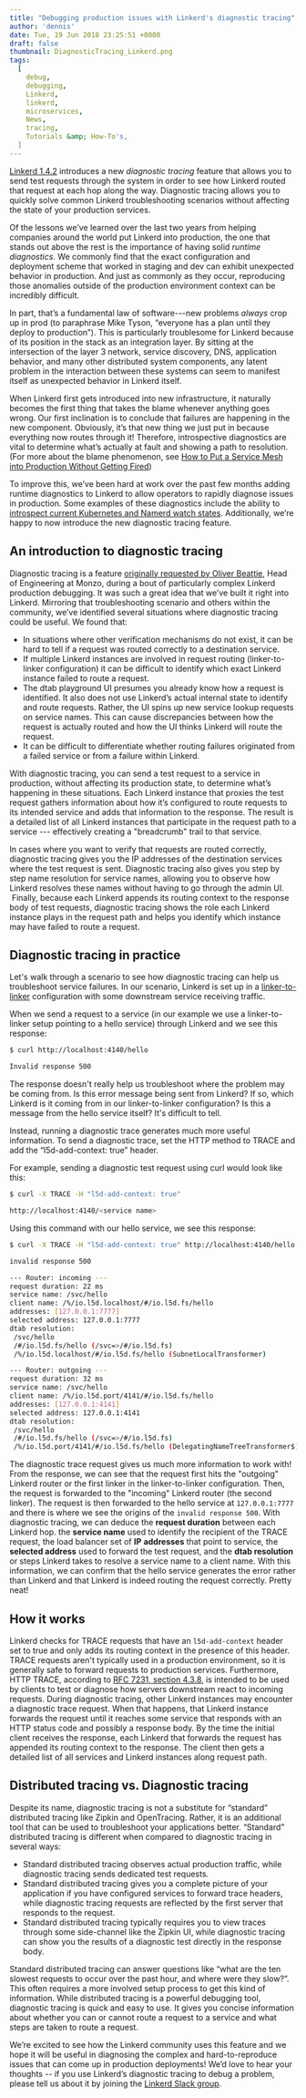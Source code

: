 ```yaml
---
title: "Debugging production issues with Linkerd's diagnostic tracing"
author: 'dennis'
date: Tue, 19 Jun 2018 23:25:51 +0000
draft: false
thumbnail: DiagnosticTracing_Linkerd.png
tags:
  [
    debug,
    debugging,
    Linkerd,
    linkerd,
    microservices,
    News,
    tracing,
    Tutorials &amp; How-To's,
  ]
---
```


[Linkerd 1.4.2](https://github.com/linkerd/linkerd/releases/tag/1.4.2) introduces a new _diagnostic tracing_ feature that allows you to send test requests through the system in order to see how Linkerd routed that request at each hop along the way. Diagnostic tracing allows you to quickly solve common Linkerd troubleshooting scenarios without affecting the state of your production services.

Of the lessons we’ve learned over the last two years from helping companies around the world put Linkerd into production, the one that stands out above the rest is the importance of having solid _runtime diagnostics_. We commonly find that the exact configuration and deployment scheme that worked in staging and dev can exhibit unexpected behavior in production. And just as commonly as they occur, reproducing those anomalies outside of the production environment context can be incredibly difficult.

In part, that’s a fundamental law of software---new problems _always_ crop up in prod (to paraphrase Mike Tyson, “everyone has a plan until they deploy to production”). This is particularly troublesome for Linkerd because of its position in the stack as an integration layer. By sitting at the intersection of the layer 3 network, service discovery, DNS, application behavior, and many other distributed system components, any latent problem in the interaction between these systems can seem to manifest itself as unexpected behavior in Linkerd itself.

When Linkerd first gets introduced into new infrastructure, it naturally becomes the first thing that takes the blame whenever anything goes wrong. Our first inclination is to conclude that failures are happening in the new component. Obviously, it’s that new thing we just put in because everything now routes through it! Therefore, introspective diagnostics are vital to determine what’s actually at fault and showing a path to resolution. (For more about the blame phenomenon, see [How to Put a Service Mesh into Production Without Getting Fired](https://www.youtube.com/watch?v=XA1aGpYzpYg))

To improve this, we’ve been hard at work over the past few months adding runtime diagnostics to Linkerd to allow operators to rapidly diagnose issues in production. Some examples of these diagnostics include the ability to [introspect current Kubernetes and Namerd watch states](https://github.com/linkerd/linkerd/releases/tag/1.4.1). Additionally, we’re happy to now introduce the new diagnostic tracing feature.

## An introduction to diagnostic tracing

Diagnostic tracing is a feature [originally requested by Oliver Beattie](https://github.com/linkerd/linkerd/issues/1732), Head of Engineering at Monzo, during a bout of particularly complex Linkerd production debugging. It was such a great idea that we’ve built it right into Linkerd. Mirroring that troubleshooting scenario and others within the community, we’ve identified several situations where diagnostic tracing could be useful. We found that:

- In situations where other verification mechanisms do not exist, it can be hard to tell if a request was routed correctly to a destination service.
- If multiple Linkerd instances are involved in request routing (linker-to-linker configuration) it can be difficult to identify which exact Linkerd instance failed to route a request.
- The dtab playground UI presumes you already know how a request is identified. It also does not use Linkerd’s actual internal state to identify and route requests. Rather, the UI spins up new service lookup requests on service names. This can cause discrepancies between how the request is actually routed and how the UI thinks Linkerd will route the request.
- It can be difficult to differentiate whether routing failures originated from a failed service or from a failure within Linkerd.

With diagnostic tracing, you can send a test request to a service in production, without affecting its production state, to determine what’s happening in these situations. Each Linkerd instance that proxies the test request gathers information about how it’s configured to route requests to its intended service and adds that information to the response. The result is a detailed list of all Linkerd instances that participate in the request path to a service --- effectively creating a "breadcrumb" trail to that service.

In cases where you want to verify that requests are routed correctly, diagnostic tracing gives you the IP addresses of the destination services where the test request is sent. Diagnostic tracing also gives you step by step name resolution for service names, allowing you to observe how Linkerd resolves these names without having to go through the admin UI.  Finally, because each Linkerd appends its routing context to the response body of test requests, diagnostic tracing shows the role each Linkerd instance plays in the request path and helps you identify which instance may have failed to route a request.

## Diagnostic tracing in practice

Let's walk through a scenario to see how diagnostic tracing can help us troubleshoot service failures. In our scenario, Linkerd is set up in a [linker-to-linker](https://github.com/linkerd/linkerd-examples/blob/b5689b517108c2a79138e34d8357787580106e76/k8s-daemonset/k8s/servicemesh.yml) configuration with some downstream service receiving traffic.

When we send a request to a service (in our example we use a linker-to-linker setup pointing to a hello service) through Linkerd and we see this response:

```bash
$ curl http://localhost:4140/hello

Invalid response 500
```

The response doesn't really help us troubleshoot where the problem may be coming from. Is this error message being sent from Linkerd? If so, which Linkerd is it coming from in our linker-to-linker configuration? Is this a message from the hello service itself? It's difficult to tell.

Instead, running a diagnostic trace generates much more useful information. To send a diagnostic trace, set the HTTP method to TRACE and add the “l5d-add-context: true” header. 

For example, sending a diagnostic test request using curl would look like this:

```bash
$ curl -X TRACE -H "l5d-add-context: true"

http://localhost:4140/<service name>
```

Using this command with our hello service, we see this response:

```bash
$ curl -X TRACE -H "l5d-add-context: true" http://localhost:4140/hello

invalid response 500

--- Router: incoming ---
request duration: 22 ms
service name: /svc/hello
client name: /%/io.l5d.localhost/#/io.l5d.fs/hello
addresses: [127.0.0.1:7777]
selected address: 127.0.0.1:7777
dtab resolution:
 /svc/hello
 /#/io.l5d.fs/hello (/svc=>/#/io.l5d.fs)
 /%/io.l5d.localhost/#/io.l5d.fs/hello (SubnetLocalTransformer)

--- Router: outgoing ---
request duration: 32 ms
service name: /svc/hello
client name: /%/io.l5d.port/4141/#/io.l5d.fs/hello
addresses: [127.0.0.1:4141]
selected address: 127.0.0.1:4141
dtab resolution:
 /svc/hello
 /#/io.l5d.fs/hello (/svc=>/#/io.l5d.fs)
 /%/io.l5d.port/4141/#/io.l5d.fs/hello (DelegatingNameTreeTransformer$)
```

The diagnostic trace request gives us much more information to work with! From the response, we can see that the request first hits the "outgoing" Linkerd router or the first linker in the linker-to-linker configuration. Then, the request is forwarded to the "incoming" Linkerd router (the second linker). The request is then forwarded to the hello service at `127.0.0.1:7777` and there is where we see the origins of the `invalid response 500`. With diagnostic tracing, we can deduce the **request duration** between each Linkerd hop. the **service name** used to identify the recipient of the TRACE request, the load balancer set of **IP** **addresses** that point to service, the **selected address** used to forward the test request, and the **dtab resolution** or steps Linkerd takes to resolve a service name to a client name. With this information, we can confirm that the hello service generates the error rather than Linkerd and that Linkerd is indeed routing the request correctly. Pretty neat!

## How it works

Linkerd checks for TRACE requests that have an `l5d-add-context` header set to true and only adds its routing context in the presence of this header. TRACE requests aren't typically used in a production environment, so it is generally safe to forward requests to production services. Furthermore, HTTP TRACE, according to [RFC 7231, section 4.3.8](https://tools.ietf.org/html/rfc7231#section-4.3.8), is intended to be used by clients to test or diagnose how servers downstream react to incoming requests. During diagnostic tracing, other Linkerd instances may encounter a diagnostic trace request. When that happens, that Linkerd instance forwards the request until it reaches some service that responds with an HTTP status code and possibly a response body. By the time the initial client receives the response, each Linkerd that forwards the request has appended its routing context to the response. The client then gets a detailed list of all services and Linkerd instances along request path.

## Distributed tracing vs. Diagnostic tracing

Despite its name, diagnostic tracing is not a substitute for “standard” distributed tracing like Zipkin and OpenTracing. Rather, it is an additional tool that can be used to troubleshoot your applications better. “Standard” distributed tracing is different when compared to diagnostic tracing in several ways:

- Standard distributed tracing observes actual production traffic, while diagnostic tracing sends dedicated test requests.
- Standard distributed tracing gives you a complete picture of your application if you have configured services to forward trace headers, while diagnostic tracing requests are reflected by the first server that responds to the request.
- Standard distributed tracing typically requires you to view traces through some side-channel like the Zipkin UI, while diagnostic tracing can show you the results of a diagnostic test directly in the response body.

Standard distributed tracing can answer questions like “what are the ten slowest requests to occur over the past hour, and where were they slow?”. This often requires a more involved setup process to get this kind of information. While distributed tracing is a powerful debugging tool, diagnostic tracing is quick and easy to use. It gives you concise information about whether you can or cannot route a request to a service and what steps are taken to route a request.

We’re excited to see how the Linkerd community uses this feature and we hope it will be useful in diagnosing the complex and hard-to-reproduce issues that can come up in production deployments! We’d love to hear your thoughts -- if you use Linkerd’s diagnostic tracing to debug a problem, please tell us about it by joining the [Linkerd Slack group](https://linkerd.slack.com/).
